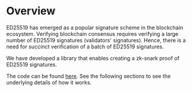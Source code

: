 # Overview

ED25519 has emerged as a popular signature scheme in the blockchain ecosystem. Verifying blockchain consensus requires verifying a large number of ED25519 signatures (validators' signatures). Hence, there is a need for succinct verification of a batch of ED25519 signatures.

We have developed a library that enables creating a zk-snark proof of ED25519 signatures.

The code can be found [here](https://github.com/Electron-Labs/circom-binary-ops). See the following sections to see the underlying details of how it works.


